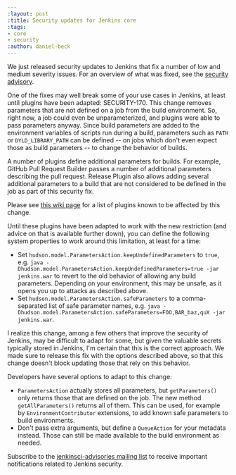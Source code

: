 ```yaml
---
:layout: post
:title: Security updates for Jenkins core
:tags:
- core
- security
:author: daniel-beck
---
```

We just released security updates to Jenkins that fix a number of low and medium severity issues. For an overview of what was fixed, see the [security advisory](https://wiki.jenkins.io/display/SECURITY/Jenkins+Security+Advisory+2016-05-11).

One of the fixes may well break some of your use cases in Jenkins, at least until plugins have been adapted: SECURITY-170. This change removes parameters that are not defined on a job from the build environment. So, right now, a job could even be unparameterized, and plugins were able to pass parameters anyway. Since build parameters are added to the environment variables of scripts run during a build, parameters such as `PATH` or `DYLD_LIBRARY_PATH` can be defined -- on jobs which don't even expect those as build parameters -- to change the behavior of builds.

A number of plugins define additional parameters for builds. For example, GitHub Pull Request Builder passes a number of additional parameters describing the pull request. Release Plugin also allows adding several additional parameters to a build that are not considered to be defined in the job as part of this security fix.

Please see [this wiki page](https://wiki.jenkins.io/display/JENKINS/Plugins+affected+by+fix+for+SECURITY-170) for a list of plugins known to be affected by this change.

Until these plugins have been adapted to work with the new restriction (and advice on that is available further down), you can define the following system properties to work around this limitation, at least for a time:

* Set `hudson.model.ParametersAction.keepUndefinedParameters` to `true`, e.g. `java -Dhudson.model.ParametersAction.keepUndefinedParameters=true -jar jenkins.war` to revert to the old behavior of allowing any build parameters. Depending on your environment, this may be unsafe, as it opens you up to attacks as described above.
* Set `hudson.model.ParametersAction.safeParameters` to a comma-separated list of safe parameter names, e.g. `java -Dhudson.model.ParametersAction.safeParameters=FOO,BAR_baz,quX -jar jenkins.war`.

I realize this change, among a few others that improve the security of Jenkins, may be difficult to adapt for some, but given the valuable secrets typically stored in Jenkins, I'm certain that this is the correct approach. We made sure to release this fix with the options described above, so that this change doesn't block updating those that rely on this behavior.

Developers have several options to adapt to this change:

* `ParametersAction` actually stores all parameters, but `getParameters()` only returns those that are defined on the job. The new method `getAllParameters()` returns all of them. This can be used, for example by `EnvironmentContributor` extensions, to add known safe parameters to build environments.
* Don't pass extra arguments, but define a `QueueAction` for your metadata instead. Those can still be made available to the build environment as needed.

Subscribe to the [jenkinsci-advisories mailing list](/content/mailing-lists) to receive important notifications related to Jenkins security.
